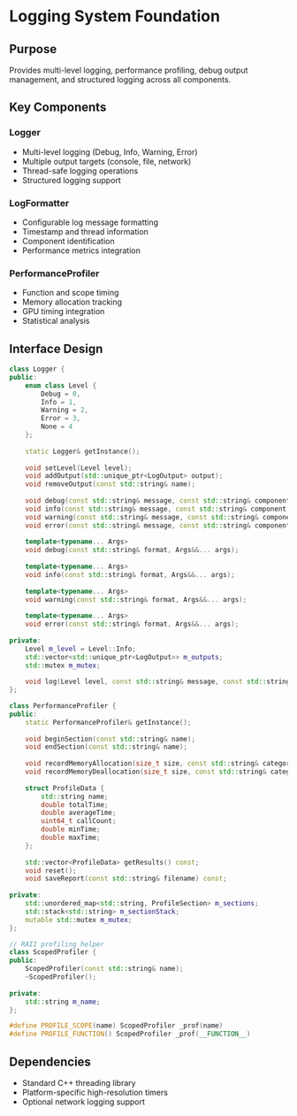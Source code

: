 # Logging System Foundation

## Purpose
Provides multi-level logging, performance profiling, debug output management, and structured logging across all components.

## Key Components

### Logger
- Multi-level logging (Debug, Info, Warning, Error)
- Multiple output targets (console, file, network)
- Thread-safe logging operations
- Structured logging support

### LogFormatter
- Configurable log message formatting
- Timestamp and thread information
- Component identification
- Performance metrics integration

### PerformanceProfiler
- Function and scope timing
- Memory allocation tracking
- GPU timing integration
- Statistical analysis

## Interface Design

```cpp
class Logger {
public:
    enum class Level {
        Debug = 0,
        Info = 1,
        Warning = 2,
        Error = 3,
        None = 4
    };
    
    static Logger& getInstance();
    
    void setLevel(Level level);
    void addOutput(std::unique_ptr<LogOutput> output);
    void removeOutput(const std::string& name);
    
    void debug(const std::string& message, const std::string& component = "");
    void info(const std::string& message, const std::string& component = "");
    void warning(const std::string& message, const std::string& component = "");
    void error(const std::string& message, const std::string& component = "");
    
    template<typename... Args>
    void debug(const std::string& format, Args&&... args);
    
    template<typename... Args>
    void info(const std::string& format, Args&&... args);
    
    template<typename... Args>
    void warning(const std::string& format, Args&&... args);
    
    template<typename... Args>
    void error(const std::string& format, Args&&... args);
    
private:
    Level m_level = Level::Info;
    std::vector<std::unique_ptr<LogOutput>> m_outputs;
    std::mutex m_mutex;
    
    void log(Level level, const std::string& message, const std::string& component);
};

class PerformanceProfiler {
public:
    static PerformanceProfiler& getInstance();
    
    void beginSection(const std::string& name);
    void endSection(const std::string& name);
    
    void recordMemoryAllocation(size_t size, const std::string& category);
    void recordMemoryDeallocation(size_t size, const std::string& category);
    
    struct ProfileData {
        std::string name;
        double totalTime;
        double averageTime;
        uint64_t callCount;
        double minTime;
        double maxTime;
    };
    
    std::vector<ProfileData> getResults() const;
    void reset();
    void saveReport(const std::string& filename) const;
    
private:
    std::unordered_map<std::string, ProfileSection> m_sections;
    std::stack<std::string> m_sectionStack;
    mutable std::mutex m_mutex;
};

// RAII profiling helper
class ScopedProfiler {
public:
    ScopedProfiler(const std::string& name);
    ~ScopedProfiler();
    
private:
    std::string m_name;
};

#define PROFILE_SCOPE(name) ScopedProfiler _prof(name)
#define PROFILE_FUNCTION() ScopedProfiler _prof(__FUNCTION__)
```

## Dependencies
- Standard C++ threading library
- Platform-specific high-resolution timers
- Optional network logging support